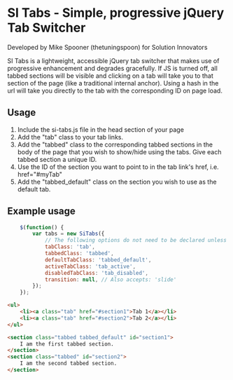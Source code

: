 # SI Tabs - Simple, progressive jQuery Tab Switcher
Developed by Mike Spooner (thetuningspoon) for Solution Innovators

SI Tabs is a lightweight, accessible jQuery tab switcher that makes use of progressive enhancement and degrades gracefully. If JS is turned off, all tabbed sections will be visible and clicking on a tab will take you to that section of the page (like a traditional internal anchor). Using a hash in the url will take you directly to the tab with the corresponding ID on page load.

## Usage

1. Include the si-tabs.js file in the head section of your page
2. Add the "tab" class to your tab links.
3. Add the "tabbed" class to the corresponding tabbed sections in the body of the page that you wish to show/hide using the tabs. Give each tabbed section a unique ID.
4. Use the ID of the section you want to point to in the tab link's href, i.e. href="#myTab"
5. Add the "tabbed_default" class on the section you wish to use as the default tab.


## Example usage

```javascript
    $(function() {
        var tabs = new SiTabs({
            // The following options do not need to be declared unless you wish to modify them from the default values:
            tabClass: 'tab',
            tabbedClass: 'tabbed',
            defaultTabClass: 'tabbed_default',
            activeTabClass: 'tab_active',
            disabledTabClass: 'tab_disabled',
            transition: null, // Also accepts: 'slide'
        });
    });
```

```html
<ul>
	<li><a class="tab" href="#section1">Tab 1</a></li>
	<li><a class="tab" href="#section2">Tab 2</a></li>
</ul>

<section class="tabbed tabbed_default" id="section1">
	I am the first tabbed section.
</section> 
<section class="tabbed" id="section2">
	I am the second tabbed section.
</section> 
```
